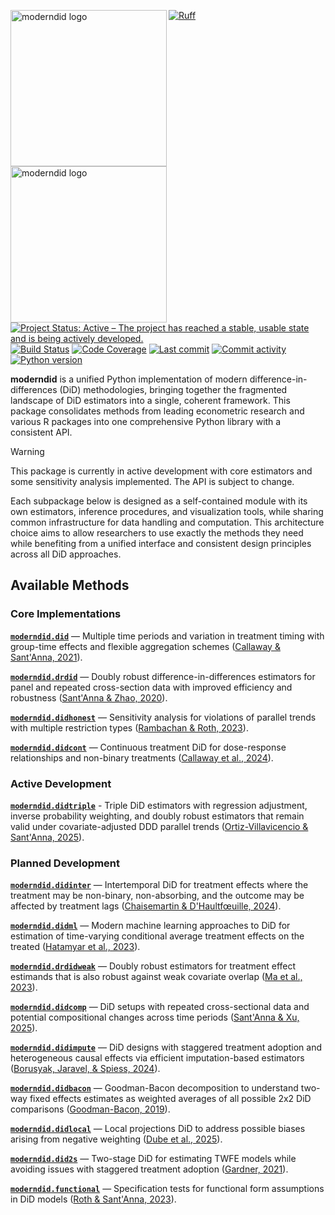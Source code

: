 <img src="docs/source/_static/moderndid-light.png#gh-light-mode-only" width="250" align="left" alt="moderndid logo"></img>
<img src="docs/source/_static/moderndid-dark.png#gh-dark-mode-only" width="250" align="left" alt="moderndid logo"></img>

[![Ruff](https://img.shields.io/endpoint?url=https://raw.githubusercontent.com/astral-sh/ruff/main/assets/badge/v2.json)](https://github.com/astral-sh/ruff)
[![Project Status: Active – The project has reached a stable, usable state and is being actively developed.](https://www.repostatus.org/badges/latest/active.svg)](https://www.repostatus.org/#active)
[![Build Status](https://github.com/jordandeklerk/moderndid/actions/workflows/test.yml/badge.svg)](https://github.com/jordandeklerk/moderndid/actions/workflows/test.yml)
[![Code Coverage](https://codecov.io/gh/jordandeklerk/moderndid/branch/main/graph/badge.svg)](https://codecov.io/gh/jordandeklerk/moderndid)
[![Last commit](https://img.shields.io/github/last-commit/jordandeklerk/moderndid)](https://github.com/jordandeklerk/moderndid/graphs/commit-activity)
[![Commit activity](https://img.shields.io/github/commit-activity/m/jordandeklerk/moderndid)](https://github.com/jordandeklerk/moderndid/graphs/commit-activity)
[![Python version](https://img.shields.io/badge/3.10%20%7C%203.11%20%7C%203.12%20%7C%203.13-blue?logo=python&logoColor=white)](https://www.python.org/)


__moderndid__ is a unified Python implementation of modern difference-in-differences (DiD) methodologies, bringing together the fragmented landscape of DiD estimators into a single, coherent framework. This package consolidates methods from leading econometric research and various R packages into one comprehensive Python library with a consistent API.

> [!WARNING]
> This package is currently in active development with core estimators and some sensitivity analysis implemented. The API is subject to change.

Each subpackage below is designed as a self-contained module with its own estimators, inference procedures, and visualization tools, while sharing common infrastructure for data handling and computation. This architecture choice aims to allow researchers to use exactly the methods they need while benefiting from a unified interface and consistent design principles across all DiD approaches.

## Available Methods

### Core Implementations

**[`moderndid.did`](https://github.com/jordandeklerk/moderndid/tree/main/moderndid/did)** — Multiple time periods and variation in treatment timing with group-time effects and flexible aggregation schemes ([Callaway & Sant'Anna, 2021](https://arxiv.org/pdf/1803.09015)).

**[`moderndid.drdid`](https://github.com/jordandeklerk/moderndid/tree/main/moderndid/drdid)** — Doubly robust difference-in-differences estimators for panel and repeated cross-section data with improved efficiency and robustness ([Sant'Anna & Zhao, 2020](https://arxiv.org/pdf/1812.01723)).

**[`moderndid.didhonest`](https://github.com/jordandeklerk/moderndid/tree/main/moderndid/didhonest)** — Sensitivity analysis for violations of parallel trends with multiple restriction types ([Rambachan & Roth, 2023](https://asheshrambachan.github.io/assets/files/hpt-draft.pdf)).

**[`moderndid.didcont`](https://github.com/jordandeklerk/moderndid/tree/main/moderndid/didcont)** — Continuous treatment DiD for dose-response relationships and non-binary treatments ([Callaway et al., 2024](https://arxiv.org/pdf/2107.02637)).

### Active Development

**[`moderndid.didtriple`](https://github.com/jordandeklerk/moderndid/tree/main/moderndid/didtriple)** - Triple DiD estimators with regression adjustment, inverse probability weighting, and doubly robust estimators that remain valid under covariate-adjusted DDD parallel trends ([Ortiz-Villavicencio & Sant'Anna, 2025](https://arxiv.org/pdf/2505.09942)).

### Planned Development

**[`moderndid.didinter`](https://github.com/jordandeklerk/moderndid/tree/main/moderndid/didinter)** — Intertemporal DiD for treatment effects where the treatment may be non-binary, non-absorbing, and the outcome may be affected by treatment lags ([Chaisemartin & D'Haultfœuille, 2024](https://arxiv.org/pdf/2007.04267)).

**[`moderndid.didml`](https://github.com/jordandeklerk/moderndid/tree/main/moderndid/didml)** — Modern machine learning approaches to DiD for estimation of time-varying conditional average treatment effects on the treated ([Hatamyar et al., 2023](https://arxiv.org/pdf/2310.11962)).

**[`moderndid.drdidweak`](https://github.com/jordandeklerk/moderndid/tree/main/moderndid/drdidweak)** — Doubly robust estimators for treatment effect estimands that is also robust against weak covariate overlap ([Ma et al., 2023](https://arxiv.org/pdf/2304.08974)).

**[`moderndid.didcomp`](https://github.com/jordandeklerk/moderndid/tree/main/moderndid/didcomp)** — DiD setups with repeated cross-sectional data and potential compositional changes across time periods ([Sant'Anna & Xu, 2025](https://arxiv.org/pdf/2304.13925)).

**[`moderndid.didimpute`](https://github.com/jordandeklerk/moderndid/tree/main/moderndid/didimpute)** — DiD designs with staggered treatment adoption and heterogeneous causal effects via efficient imputation-based estimators ([Borusyak, Jaravel, & Spiess, 2024](https://arxiv.org/pdf/2108.12419)).

**[`moderndid.didbacon`](https://github.com/jordandeklerk/moderndid/tree/main/moderndid/didbacon)** — Goodman-Bacon decomposition to understand two-way fixed effects estimates as weighted averages of all possible 2x2 DiD comparisons ([Goodman-Bacon, 2019](https://cdn.vanderbilt.edu/vu-my/wp-content/uploads/sites/2318/2019/07/29170757/ddtiming_7_29_2019.pdf)).

**[`moderndid.didlocal`](https://github.com/jordandeklerk/moderndid/tree/main/moderndid/didlocal)** — Local projections DiD to address possible biases arising from negative weighting ([Dube et al., 2025](https://www.nber.org/system/files/working_papers/w31184/w31184.pdf)).

**[`moderndid.did2s`](https://github.com/jordandeklerk/moderndid/tree/main/moderndid/did2s)** — Two-stage DiD for estimating TWFE models while avoiding issues with staggered treatment adoption ([Gardner, 2021](https://jrgcmu.github.io/2sdd_current.pdf)).

**[`moderndid.functional`](https://github.com/jordandeklerk/moderndid/tree/main/moderndid/functional)** — Specification tests for functional form assumptions in DiD models ([Roth & Sant'Anna, 2023](https://arxiv.org/pdf/2010.04814)).
